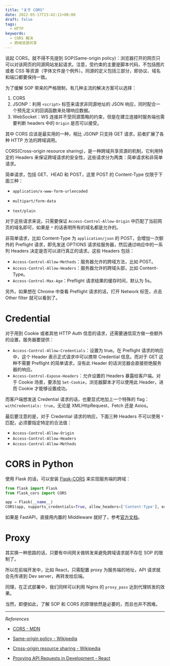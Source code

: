 ```yaml
---
title: "关于 CORS"
date: 2022-05-17T23:42:11+08:00
draft: false
tags:
  - HTTP
keywords:
  - CORS 解决
  - 跨域资源共享
---
```


说起 CORS，就不得不先提到 SOP(Same-origin policy)：浏览器打开的网页只可以对该网页的同源网站发起请求。注意，受约束的主要是脚本代码，不包括图片或者 CSS 等资源（字体文件是个例外）。同源的定义包括三部分，即协议、域名和端口都要保持一致。

为了缓解 SOP 带来的严格限制，有几种主流的解决方案可以选择：

1. CORS
2. JSONP：利用 `<script>` 标签来请求非同源地址的 JSON 响应，同时配合一个预先定义的回调函数来处理响应数据。
3. WebSocket：WS 连接并不受同源策略的约束，但是在建立连接时服务端也需要判断 headers 中的 `Origin` 是否可以接受。

其中 CORS 应该是最实用的一种，相比 JSONP 只支持 GET 请求，前者扩展了各种 HTTP 方法的跨域调用。

CORS(Cross-origin resource sharing)，是一种跨域共享资源的机制，它利用特定的 Headers 来保证跨域请求的安全性，这些请求分为两类：简单请求和非简单请求。

简单请求，包括 GET、HEAD 和 POST，这里 POST 的 Content-Type 仅限于下面三种：

- `application/x-www-form-urlencoded`
- `multipart/form-data`

- `text/plain`

对于这些请求来说，只需要保证 `Access-Control-Allow-Origin` 中匹配了当前网页的域名即可，如果是 `*` 的话表明所有的域名都是允许的。

非简单请求，比如 Content-Type 为 `application/json` 的 POST，会增加一次额外的 Preflight 请求，即先发送 OPTIONS 请求给服务器，然后通过响应中的一系列 Headers 决定是否可以进行真正的请求。这些 Headers 包括：

- `Access-Control-Allow-Methods`：服务器允许的跨域方法，比如 POST。
- `Access-Control-Allow-Headers`：服务器允许的跨域头部，比如 Content-Type。
- `Access-Control-Max-Age`：Preflight 请求结果的缓存时间，默认为 5s。

另外，如果想在 Chrome 中查看 Preflight 请求的话，打开 Network 标签，点击 Other filter 就可以看到了。

# Credential

对于用到 Cookie 或者其他 HTTP Auth 信息的请求，还需要通信双方做一些额外的设置，服务器要提供：

- `Access-Control-Allow-Credentials`：设置为 true。在 Preflight 请求的响应中，这个 Header 表示正式请求中可以携带 Credential 信息。而对于 GET 这种不需要 Preflight 的简单请求，没有此 Header 的话浏览器会直接拒绝服务器的响应。
- `Access-Control-Expose-Headers`：允许设置的 Headers 暴露给客户端。对于 Cookie 场景，要添加 `Set-Cookie`，浏览器脚本才可以使用此 Header，进而 Cookie 才能够设置成功。

而客户端想发送 Credential 请求的话，也要显式地加上一个特殊的 flag： `withCredentials: true`，无论是 XMLHttpRequest、Fetch 还是 Axios。

最后要注意的是，对于 Credential 请求的响应，下面三种 Headers 不可以使用 `*` 匹配，必须要指定特定的合法值：

- `Access-Control-Allow-Origin`
- `Access-Control-Allow-Headers`
- `Access-Control-Allow-Methods`

# CORS in Python

使用 Flask 的话，可以安装 [Flask-CORS](https://flask-cors.readthedocs.io/en/latest/) 来实现服务端的跨域：

```python
from flask import Flask
from flask_cors import CORS

app = Flask(__name__)
CORS(app, supports_credentials=True, allow_headers=['Content-Type'], expose_headers=["Set-Cookie"])
```

如果是 FastAPI，直接用内置的 Middleware 就好了，参考[官方文档](https://fastapi.tiangolo.com/tutorial/cors/)。

# Proxy

其实换一种思路的话，只要有中间网关做转发来避免跨域请求就不存在 SOP 的限制了。

所以在前端开发中，比如 React，只需配置 proxy 为服务端的地址，API 请求就会先传递到 Dev server，再转发给后端。

同理，在正式部署中，我们同样可以利用 Nginx 的 `proxy_pass` 达到代理转发的效果。

当然，即便如此，了解 SOP 和 CORS 的原理依然是必要的，而且也并不困难。

---

*References*

- [CORS - MDN](https://developer.mozilla.org/en-US/docs/Web/HTTP/CORS)

- [Same-origin policy - Wikipedia](https://en.wikipedia.org/wiki/Same-origin_policy)
- [Cross-origin resource sharing - Wikipedia](https://en.wikipedia.org/wiki/Cross-origin_resource_sharing)
- [Proxying API Requests in Development - React](https://create-react-app.dev/docs/proxying-api-requests-in-development/)
